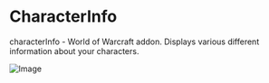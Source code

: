 # CharacterInfo
characterInfo - World of Warcraft addon. Displays various different information about your characters.

![Image](https://i.imgur.com/xhjC68b.png "Pic")
